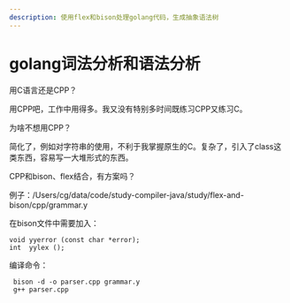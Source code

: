```yaml
---
description: 使用flex和bison处理golang代码，生成抽象语法树
---
```


# golang词法分析和语法分析

用C语言还是CPP？

用CPP吧，工作中用得多。我又没有特别多时间既练习CPP又练习C。

为啥不想用CPP？

简化了，例如对字符串的使用，不利于我掌握原生的C。复杂了，引入了class这类东西，容易写一大堆形式的东西。

CPP和bison、flex结合，有方案吗？

例子：/Users/cg/data/code/study-compiler-java/study/flex-and-bison/cpp/grammar.y

在bison文件中需要加入：

```text
void yyerror (const char *error);
int  yylex ();
```

编译命令：

```text
 bison -d -o parser.cpp grammar.y
 g++ parser.cpp 
```



